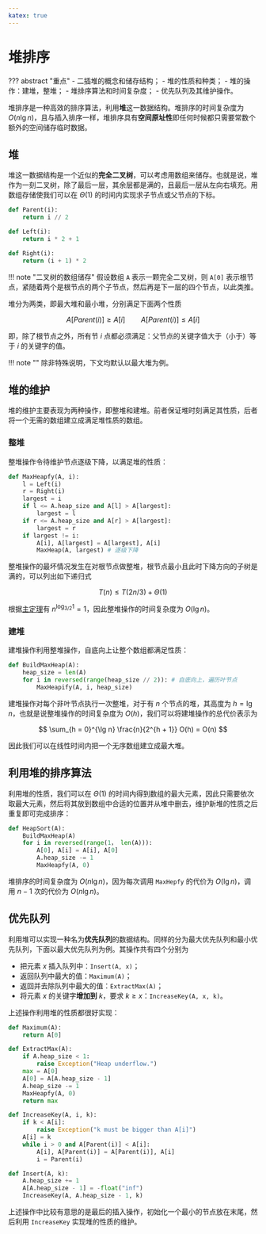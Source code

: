 ```yaml
---
katex: true
---
```


# 堆排序

??? abstract "重点"
    - 二插堆的概念和储存结构；
    - 堆的性质和种类；
    - 堆的操作：建堆，整堆；
    - 堆排序算法和时间复杂度；
    - 优先队列及其维护操作。

堆排序是一种高效的排序算法，利用**堆**这一数据结构。堆排序的时间复杂度为 $O(n\lg n)$，且与插入排序一样，堆排序具有**空间原址性**即任何时候都只需要常数个额外的空间储存临时数据。

## 堆

堆这一数据结构是一个近似的**完全二叉树**，可以考虑用数组来储存。也就是说，堆作为一刻二叉树，除了最后一层，其余层都是满的，且最后一层从左向右填充。用数组存储使我们可以在 $\Theta(1)$ 的时间内实现求子节点或父节点的下标。

```python title="求子节点或父节点下标" linenums="1"
def Parent(i):
    return i // 2

def Left(i):
    return i * 2 + 1

def Right(i):
    return (i + 1) * 2
```

!!! note "二叉树的数组储存"
    假设数组 `A` 表示一颗完全二叉树，则 `A[0]` 表示根节点，紧随着两个是根节点的两个子节点，然后再是下一层的四个节点，以此类推。

堆分为两类，即最大堆和最小堆，分别满足下面两个性质

$$
A[Parent(i)] \geqslant A[i] \qquad A[Parent(i)] \leqslant A[i]
$$

即，除了根节点之外，所有节 $i$ 点都必须满足：父节点的关键字值大于（小于）等于 $i$ 的关键字的值。

!!! note ""
    除非特殊说明，下文均默认以最大堆为例。

## 堆的维护

堆的维护主要表现为两种操作，即整堆和建堆。前者保证堆时刻满足其性质，后者将一个无需的数组建立成满足堆性质的数组。

### 整堆

整堆操作令待维护节点逐级下降，以满足堆的性质：

```python title="整堆" linenums="1" hl_lines="11"
def MaxHeapfy(A, i):
    l = Left(i)
    r = Right(i)
    largest = i
    if l <= A.heap_size and A[l] > A[largest]:
        largest = l
    if r <= A.heap_size and A[r] > A[largest]:
        largest = r
    if largest != i:
        A[i], A[largest] = A[largest], A[i]
        MaxHeap(A, largest) # 逐级下降
```

整堆操作的最坏情况发生在对根节点做整堆，根节点最小且此时下降方向的子树是满的，可以列出如下递归式

$$
T(n) \leqslant T(2n/3) + \Theta(1)
$$

根据[主定理](./DivideAndconker.md)有 $n^{\log_{3/2}1} = 1$，因此整堆操作的时间复杂度为 $O(\lg n)$。

### 建堆

建堆操作利用整堆操作，自底向上让整个数组都满足性质：

```python title="建堆" linenums="1"
def BuildMaxHeap(A):
    heap_size = len(A)
    for i in reversed(range(heap_size // 2)): # 自底向上，遍历叶节点
        MaxHeapify(A, i, heap_size)
```

建堆操作对每个非叶节点执行一次整堆，对于有 $n$ 个节点的堆，其高度为 $h = \lg n$，也就是说整堆操作的时间复杂度为 $O(h)$，我们可以将建堆操作的总代价表示为

$$
\sum_{h = 0}^{\lg n} \frac{n}{2^{h + 1}} O(h) = O(n)
$$

因此我们可以在线性时间内把一个无序数组建立成最大堆。

## 利用堆的排序算法

利用堆的性质，我们可以在 $\Theta(1)$ 的时间内得到数组的最大元素，因此只需要依次取最大元素，然后将其放到数组中合适的位置并从堆中删去，维护新堆的性质之后重复即可完成排序：

```python linenums="1"
def HeapSort(A):
    BuildMaxHeap(A)
    for i in reversed(range(1， len(A))):
        A[0], A[i] = A[i], A[0]
        A.heap_size -= 1
        MaxHeapfy(A, 0)
```

堆排序的时间复杂度为 $O(n\lg n)$，因为每次调用 `MaxHepfy` 的代价为 $O(\lg n)$，调用 $n - 1$ 次的代价为 $O(n\lg n)$。

## 优先队列

利用堆可以实现一种名为**优先队列**的数据结构。同样的分为最大优先队列和最小优先队列，下面以最大优先队列为例。其操作共有四个分别为

- 把元素 $x$ 插入队列中：`Insert(A, x)`；
- 返回队列中最大的值：`Maximum(A)`；
- 返回并去除队列中最大的值：`ExtractMax(A)`；
- 将元素 $x$ 的关键字**增加到** $k$，要求 $k\geqslant x$：`IncreaseKey(A, x, k)`。

上述操作利用堆的性质都很好实现：

```python linenums="1"
def Maximum(A):
    return A[0]

def ExtractMax(A):
    if A.heap_size < 1:
        raise Exception("Heap underflow.")
    max = A[0]
    A[0] = A[A.heap_size - 1]
    A.heap_size -= 1
    MaxHeapfy(A, 0)
    return max

def IncreaseKey(A, i, k):
    if k < A[i]:
        raise Exception("k must be bigger than A[i]")
    A[i] = k
    while i > 0 and A[Parent(i)] < A[i]:
        A[i], A[Parent(i)] = A[Parent(i)], A[i]
        i = Parent(i)

def Insert(A, k):
    A.heap_size += 1
    A[A.heap_size - 1] = -float("inf")
    IncreaseKey(A, A.heap_size - 1, k)
```

上述操作中比较有意思的是最后的插入操作，初始化一个最小的节点放在末尾，然后利用 `IncreaseKey` 实现堆的性质的维护。

